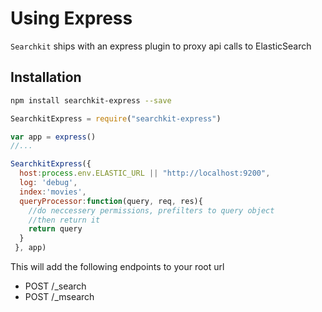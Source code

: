 # Using Express
`Searchkit` ships with an express plugin to proxy api calls to ElasticSearch

## Installation

```sh
npm install searchkit-express --save
```

```js
SearchkitExpress = require("searchkit-express")
```

```js
var app = express()
//...

SearchkitExpress({
  host:process.env.ELASTIC_URL || "http://localhost:9200",
  log: 'debug',
  index:'movies',
  queryProcessor:function(query, req, res){
    //do neccessery permissions, prefilters to query object
    //then return it
    return query
  }
 }, app)
 ```
 
 This will add the following endpoints to your root url
 * POST /_search
 * POST /_msearch
 
 